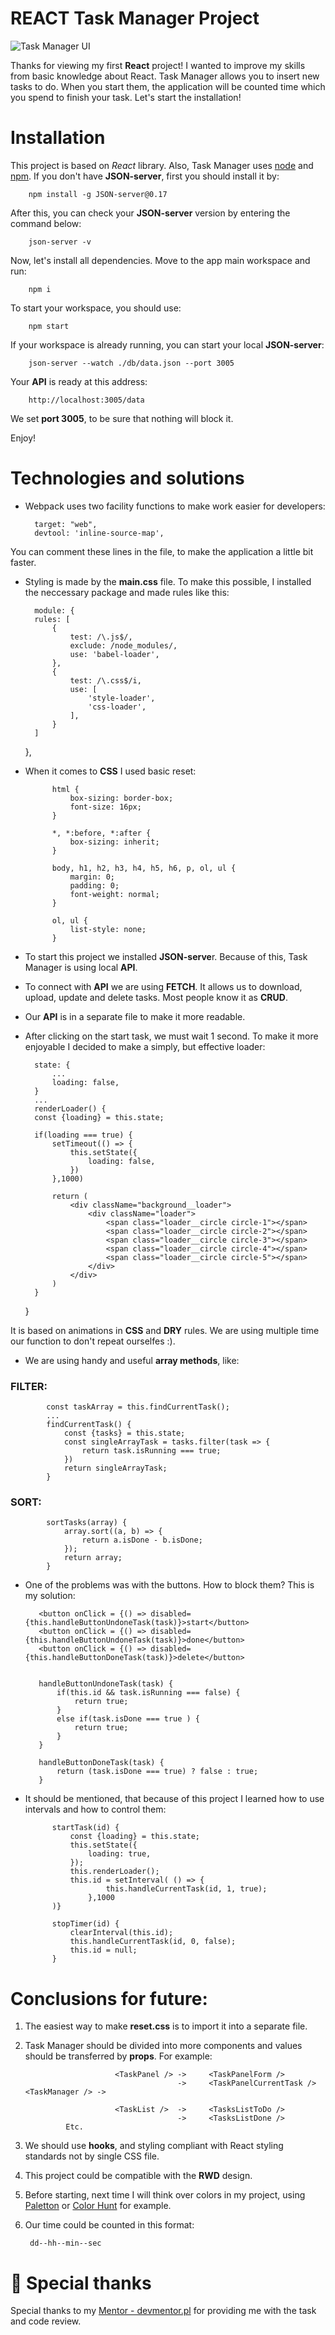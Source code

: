 # REACT Task Manager Project

![Task Manager UI](https://github.com/DKrawczyk/react-task-manager/blob/main/assets/preview.png?raw=true)


Thanks for viewing my first **React** project! I wanted to improve my skills from basic knowledge about React. Task Manager allows you to insert new tasks to do. When you start them, the application will be counted time which you spend to finish your task. Let's start the installation!

# Installation 

This project is based on *React* library. Also, Task Manager uses [node](https://nodejs.org/en/) and [npm](https://www.npmjs.com/).
If you don't have **JSON-server**, first you should install it by:

        npm install -g JSON-server@0.17

After this, you can check your **JSON-server** version by entering the command below:

        json-server -v

Now, let's install all dependencies. Move to the app main workspace and run:

        npm i

To start your workspace, you should use:

        npm start

If your workspace is already running, you can start your local **JSON-server**:

        json-server --watch ./db/data.json --port 3005

Your **API** is ready at this address:

        http://localhost:3005/data

We set **port 3005**, to be sure that nothing will block it.

Enjoy!


# Technologies and solutions

- Webpack uses two facility functions to make work easier for developers:

        target: "web", 
        devtool: 'inline-source-map',
        
You can comment these lines in the file, to make the application a little bit faster.

- Styling is made by the **main.css** file. To make this possible, I installed the neccessary package and made rules like this:

        module: {
        rules: [
            {
                test: /\.js$/,
                exclude: /node_modules/,
                use: 'babel-loader',
            },
            {
                test: /\.css$/i,
                use: [
                    'style-loader',
                    'css-loader', 
                ],
            }
        ]
    },

- When it comes to **CSS** I used basic reset:

            html {
                box-sizing: border-box;
                font-size: 16px;
            }

            *, *:before, *:after {
                box-sizing: inherit;
            }

            body, h1, h2, h3, h4, h5, h6, p, ol, ul {
                margin: 0;
                padding: 0;
                font-weight: normal;
            }

            ol, ul {
                list-style: none;
            }
            
- To start this project we installed **JSON-serve**r. Because of this, Task Manager is using local **API**.
- To connect with **API** we are using **FETCH**. It allows us to download, upload, update and delete tasks. Most people know it as **CRUD**.
- Our **API** is in a separate file to make it more readable.
- After clicking on the start task, we must wait 1 second. To make it more enjoyable I decided to make a simply, but effective loader:

        state: {
            ...
            loading: false,
        }
        ...
        renderLoader() {
        const {loading} = this.state;

        if(loading === true) {
            setTimeout(() => {
                this.setState({
                    loading: false,
                })
            },1000)

            return (
                <div className="background__loader">
                    <div className="loader">
                        <span class="loader__circle circle-1"></span>
                        <span class="loader__circle circle-2"></span>
                        <span class="loader__circle circle-3"></span>
                        <span class="loader__circle circle-4"></span>
                        <span class="loader__circle circle-5"></span>
                    </div>
                </div>
            )
        }
    }
    
It is based on animations in **CSS** and **DRY** rules. We are using multiple time our function to don't repeat ourselfes :).


- We are using handy and useful **array methods**, like:

### FILTER:

            const taskArray = this.findCurrentTask();
            ...
            findCurrentTask() {
                const {tasks} = this.state;
                const singleArrayTask = tasks.filter(task => {
                    return task.isRunning === true;
                })
                return singleArrayTask;
            }

### SORT:

            sortTasks(array) {
                array.sort((a, b) => {
                    return a.isDone - b.isDone;
                });
                return array;
            }
            
- One of the problems was with the buttons. How to block them? This is my solution:

         <button onClick = {() => disabled={this.handleButtonUndoneTask(task)}>start</button>
         <button onClick = {() => disabled={this.handleButtonUndoneTask(task)}>done</button>
         <button onClick = {() => disabled={this.handleButtonDoneTask(task)}>delete</button>


         handleButtonUndoneTask(task) {
             if(this.id && task.isRunning === false) {
                 return true;
             }
             else if(task.isDone === true ) {
                 return true;
             }
         }

         handleButtonDoneTask(task) {
             return (task.isDone === true) ? false : true;
         }

- It should be mentioned, that because of this project I learned how to use intervals and how to control them:

            startTask(id) {
                const {loading} = this.state;
                this.setState({
                    loading: true,
                });
                this.renderLoader();        
                this.id = setInterval( () => {
                        this.handleCurrentTask(id, 1, true);
                    },1000
            )}

            stopTimer(id) {
                clearInterval(this.id);
                this.handleCurrentTask(id, 0, false);
                this.id = null;
            }

# Conclusions for future:

1. The easiest way to make **reset.css** is to import it into a separate file.
 
2. Task Manager should be divided into more components and values should be transferred by **props**. For example:

                           <TaskPanel /> ->     <TaskPanelForm />
                                         ->     <TaskPanelCurrentTask />
       <TaskManager /> ->   
       
                           <TaskList />  ->     <TasksListToDo />
                                         ->     <TasksListDone />
                Etc.
                
                
3. We should use **hooks**, and styling compliant with React styling standards not by single CSS file.
 
4. This project could be compatible with the **RWD** design.
 
5. Before starting, next time I will think over colors in my project, using [Paletton](https://paletton.com/#uid=1000u0kllllaFw0g0qFqFg0w0aF) or [Color Hunt](https://colorhunt.co/) for example.
 
6. Our time could be counted in this format:
        
        dd--hh--min--sec
        

# 🙏 Special thanks
Special thanks to my [Mentor - devmentor.pl](https://devmentor.pl/) for providing me with the task and code review.
